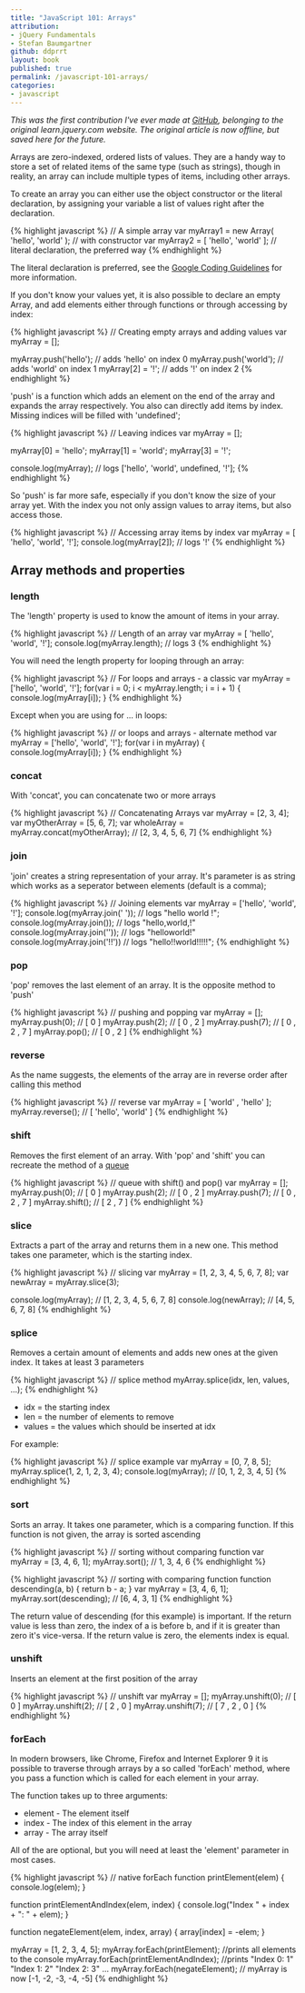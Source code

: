 ```yaml
---
title: "JavaScript 101: Arrays"
attribution:  
- jQuery Fundamentals
- Stefan Baumgartner
github: ddprrt
layout: book
published: true
permalink: /javascript-101-arrays/
categories:
- javascript
---
```

*This was the first contribution I've ever made at [GitHub](https://github.com/jquery/learn.jquery.com/pull/88), belonging to the original
learn.jquery.com website. The original article is now offline, but saved here for the future.*

Arrays are zero-indexed, ordered lists of values. They are a handy way to store a set of
related items of the same type (such as strings), though in reality, an array
can include multiple types of items, including other arrays.

To create an array you can either use the object constructor or the literal declaration,
by assigning your variable a list of values right after the declaration.

{% highlight javascript %}
// A simple array
var myArray1 = new Array( 'hello', 'world' ); // with constructor
var myArray2 = [ 'hello', 'world' ]; // literal declaration, the preferred way
{% endhighlight %}

The literal declaration is preferred, see the
[Google Coding Guidelines](http://google-styleguide.googlecode.com/svn/trunk/javascriptguide.xml#Array_and_Object_literals)
for more information.

If you don't know your values yet, it is also possible to declare an empty Array, and
add elements either through functions or through accessing by index:

{% highlight javascript %}
// Creating empty arrays and adding values
var myArray = [];

myArray.push('hello'); // adds 'hello' on index 0
myArray.push('world'); // adds 'world' on index 1
myArray[2] = '!';	   // adds '!' on index 2
{% endhighlight %}

'push' is a function which adds an element on the end of the array and expands the array
respectively. You also can directly add items by index. Missing indices will be filled
with 'undefined';

{% highlight javascript %}
// Leaving indices
var myArray = [];

myArray[0] = 'hello';
myArray[1] = 'world';
myArray[3] = '!';

console.log(myArray); // logs ['hello', 'world', undefined, '!'];
{% endhighlight %}

So 'push' is far more safe, especially if you don't know the size of your
array yet. With the index you not only assign values to array items, but also
access those.

{% highlight javascript %}
// Accessing array items by index
var myArray = [ 'hello', 'world', '!'];
console.log(myArray[2]);   // logs '!'
{% endhighlight %}

## Array methods and properties

### length

The 'length' property is used to know the amount of items in your array.

{% highlight javascript %}
// Length of an array
var myArray = [ 'hello', 'world', '!'];
console.log(myArray.length);   // logs 3
{% endhighlight %}

You will need the length property for looping through an array:

{% highlight javascript %}
// For loops and arrays - a classic
var myArray = ['hello', 'world', '!'];
for(var i = 0; i < myArray.length; i = i + 1) {
	console.log(myArray[i]);
}
{% endhighlight %}

Except when you are using for ... in loops:

{% highlight javascript %}
// or loops and arrays - alternate method
var myArray = ['hello', 'world', '!'];
for(var i in myArray) {
	console.log(myArray[i]);
}
{% endhighlight %}

### concat

With 'concat', you can concatenate two or more arrays

{% highlight javascript %}
// Concatenating Arrays
var myArray = [2, 3, 4];
var myOtherArray = [5, 6, 7];
var wholeArray = myArray.concat(myOtherArray); // [2, 3, 4, 5, 6, 7]
{% endhighlight %}

### join

'join' creates a string representation of your array. It's parameter is as string
which works as a seperator between elements (default is a comma);

{% highlight javascript %}
// Joining elements
var myArray = ['hello', 'world', '!'];
console.log(myArray.join(' ')); // logs "hello world !";
console.log(myArray.join()); 	// logs "hello,world,!"
console.log(myArray.join('')); 	// logs "helloworld!"
console.log(myArray.join('!!')) // logs "hello!!world!!!!!";
{% endhighlight %}

### pop

'pop' removes the last element of an array. It is the opposite method to 'push'

{% highlight javascript %}
// pushing and popping
var myArray = [];
myArray.push(0); // [ 0 ]
myArray.push(2); // [ 0 , 2 ]
myArray.push(7); // [ 0 , 2 , 7 ]
myArray.pop();   // [ 0 , 2 ]
{% endhighlight %}

### reverse

As the name suggests, the elements of the array are in reverse order after calling
this method

{% highlight javascript %}
// reverse
var myArray = [ 'world' , 'hello' ];
myArray.reverse(); // [ 'hello', 'world' ]
{% endhighlight %}

### shift

Removes the first element of an array. With 'pop' and 'shift' you can recreate the
method of a [queue](http://en.wikipedia.org/wiki/Queue_(data_structure))

{% highlight javascript %}
// queue with shift() and pop()
var myArray = [];
myArray.push(0); // [ 0 ]
myArray.push(2); // [ 0 , 2 ]
myArray.push(7); // [ 0 , 2 , 7 ]
myArray.shift(); // [ 2 , 7 ]
{% endhighlight %}

### slice

Extracts a part of the array and returns them in a new one. This method takes one
parameter, which is the starting index.

{% highlight javascript %}
// slicing
var myArray = [1, 2, 3, 4, 5, 6, 7, 8];
var newArray = myArray.slice(3);

console.log(myArray);  // [1, 2, 3, 4, 5, 6, 7, 8]
console.log(newArray); // [4, 5, 6, 7, 8]
{% endhighlight %}

### splice

Removes a certain amount of elements and adds new ones at the given index. It takes
at least 3 parameters

{% highlight javascript %}
// splice method
myArray.splice(idx, len, values, ...);
{% endhighlight %}

* idx = the starting index
* len = the number of elements to remove
* values = the values which should be inserted at idx

For example:

{% highlight javascript %}
// splice example
var myArray = [0, 7, 8, 5];
myArray.splice(1, 2, 1, 2, 3, 4);
console.log(myArray); // [0, 1, 2, 3, 4, 5]
{% endhighlight %}

### sort

Sorts an array. It takes one parameter, which is a comparing function. If this function is not
given, the array is sorted ascending

{% highlight javascript %}
// sorting without comparing function
var myArray = [3, 4, 6, 1];
myArray.sort(); // 1, 3, 4, 6
{% endhighlight %}

{% highlight javascript %}
// sorting with comparing function
function descending(a, b) {
	return b - a;
}
var myArray = [3, 4, 6, 1];
myArray.sort(descending); // [6, 4, 3, 1]
{% endhighlight %}

The return value of descending (for this example) is important. If the return value is
less than zero, the index of a is before b, and if it is greater than zero it's vice-versa.
If the return value is zero, the elements index is equal.

### unshift

Inserts an element at the first position of the array

{% highlight javascript %}
// unshift
var myArray = [];
myArray.unshift(0); // [ 0 ]
myArray.unshift(2); // [ 2 , 0 ]
myArray.unshift(7); // [ 7 , 2 , 0 ]
{% endhighlight %}

### forEach

In modern browsers, like Chrome, Firefox and Internet Explorer 9 it is possible to traverse
through arrays by a so called 'forEach' method, where you pass a function which is called
for each element in your array.

The function takes up to three arguments:
* element - The element itself
* index - The index of this element in the array
* array - The array itself

All of the are optional, but you will need at least the 'element' parameter in most cases.

{% highlight javascript %}
// native forEach
function printElement(elem) {
	console.log(elem);
}

function printElementAndIndex(elem, index) {
	console.log("Index " + index + ": " + elem);
}

function negateElement(elem, index, array) {
	array[index] = -elem;
}

myArray = [1, 2, 3, 4, 5];
myArray.forEach(printElement); //prints all elements to the console
myArray.forEach(printElementAndIndex); //prints "Index 0: 1" "Index 1: 2" "Index 2: 3" ...
myArray.forEach(negateElement); // myArray is now [-1, -2, -3, -4, -5]
{% endhighlight %}
